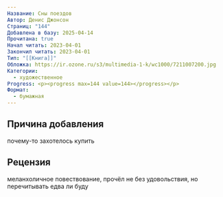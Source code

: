 ```yaml
---
Название: Сны поездов
Автор: Денис Джонсон
Страниц: "144"
Добавлена в базу: 2025-04-14
Прочитана: true
Начал читать: 2023-04-01
Закончил читать: 2023-04-01
Тип: "[[Книга]]"
Обложка: https://ir.ozone.ru/s3/multimedia-1-k/wc1000/7211007200.jpg
Категории:
  - художественное
Progress: <p><progress max=144 value=144></progress></p>
Формат:
  - бумажная
---
```

## Причина добавления

почему-то захотелось купить

## Рецензия

меланхоличное повествование, прочёл не без удовольствия, но перечитывать едва ли буду